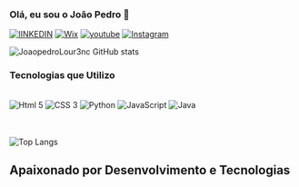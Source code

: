 ### Olá, eu sou o João Pedro 👋

[![lINKEDIN](https://img.shields.io/badge/LinkedIn-0077B5?style=for-the-badge&logo=linkedin&logoColor=white
)](https://www.linkedin.com/in/jo%C3%A3o-pedro-moura-da-silva-louren%C3%A7o?utm_source=share&utm_campaign=share_via&utm_content=profile&utm_medium=android_app)
[![Wix](https://img.shields.io/badge/Wix-000?style=for-the-badge&logo=wix&logoColor=white
)](https://www.tecdeveloper.online)
[![youtube](https://img.shields.io/badge/YouTube-FF0000?style=for-the-badge&logo=youtube&logoColor=white
)](https://www.youtube.com/channel/UCN-bgH6n1IdjJ9vO8ZC_FdQ)
[![Instagram](https://img.shields.io/badge/Instagram-E4405F?style=for-the-badge&logo=instagram&logoColor=white
)](https://www.instagram.com/joaopedroolourenco?igsh=NTh6cjdlZmx1am5q)


![JoaopedroLour3nc GitHub stats](https://github-readme-stats.vercel.app/api?username=joaopedrolour3nc&show_icons=true&theme=radical)

### Tecnologias que Utilizo
<br>
<div style="display:inline_block">
    <img alignm="center" alt="Html 5" src="https://img.shields.io/badge/HTML5-E34F26?style=for-the-badge&logo=html5&logoColor=white">
    <img alignm="center" alt="CSS 3" src="https://img.shields.io/badge/CSS3-1572B6?style=for-the-badge&logo=css3&logoColor=white">
    <img alignm="center" alt="Python" src="https://img.shields.io/badge/Python-14354C?style=for-the-badge&logo=python&logoColor=white">
    <img alignm="center" alt="JavaScript" src="https://img.shields.io/badge/JavaScript-323330?style=for-the-badge&logo=javascript&logoColor=F7DF1E">
    <img alignm="center" alt="Java" src="https://img.shields.io/badge/Java-ED8B00?style=for-the-badge&logo=openjdk&logoColor=white">
</div>
<br>
<br>

![Top Langs](https://github-readme-stats.vercel.app/api/top-langs/?username=Joaopedrolour3nc&exclude_repo=github-readme-stats,anuraghazra.github.io,&locale=pt-br)

## Apaixonado por Desenvolvimento e Tecnologias 
